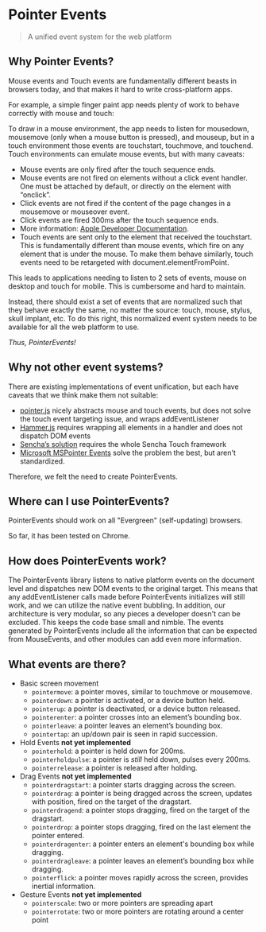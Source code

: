 # Pointer Events
> A unified event system for the web platform

## Why Pointer Events?

Mouse events and Touch events are fundamentally different beasts in browsers today, and that makes it hard to write cross-platform apps.

For example, a simple finger paint app needs plenty of work to behave correctly with mouse and touch:

To draw in a mouse environment, the app needs to listen for mousedown, mousemove (only when a mouse button is pressed), and mouseup, but in a touch environment those events are touchstart, touchmove, and touchend.
Touch environments can emulate mouse events, but with many caveats:
- Mouse events are only fired after the touch sequence ends.
- Mouse events are not fired on elements without a click event handler. One must be attached by default, or directly on the element with “onclick”.
- Click events are not fired if the content of the page changes in a mousemove or mouseover event.
- Click events are fired 300ms after the touch sequence ends.
- More information: [Apple Developer Documentation](http://developer.apple.com/library/safari/#documentation/appleapplications/reference/safariwebcontent/HandlingEvents/HandlingEvents.htmls).
- Touch events are sent only to the element that received the touchstart. This is fundamentally different than mouse events, which fire on any element that is under the mouse. To make them behave similarly, touch events need to be retargeted with document.elementFromPoint.

This leads to applications needing to listen to 2 sets of events, mouse on desktop and touch for mobile. This is cumbersome and hard to maintain.

Instead, there should exist a set of events that are normalized such that they behave exactly the same, no matter the source: touch, mouse, stylus, skull implant, etc.
To do this right, this normalized event system needs to be available for all the web platform to use.

*Thus, PointerEvents!*

## Why not other event systems?

There are existing implementations of event unification, but each have caveats that we think make them not suitable:
- [pointer.js](https://github.com/borismus/pointer.js) nicely abstracts mouse and touch events, but does not solve the touch event targeting issue, and wraps addEventListener
- [Hammer.js](http://eightmedia.github.com/hammer.js/) requires wrapping all elements in a handler and does not dispatch DOM events
- [Sencha’s solution](http://www.sencha.com/products/touch) requires the whole Sencha Touch framework
- [Microsoft MSPointer Events](http://msdn.microsoft.com/en-us/library/ie/hh673557.aspx) solve the problem the best, but aren't standardized.

Therefore, we felt the need to create PointerEvents.

## Where can I use PointerEvents?

PointerEvents should work on all "Evergreen" (self-updating) browsers.

So far, it has been tested on Chrome.

## How does PointerEvents work?

The PointerEvents library listens to native platform events on the document level and dispatches new DOM events to the original target.
This means that any addEventListener calls made before PointerEvents initializes will still work, and we can utilize the native event bubbling.
In addition, our architecture is very modular, so any pieces a developer doesn't can be excluded. This keeps the code base small and nimble.
The events generated by PointerEvents include all the information that can be expected from MouseEvents, and other modules can add even more information.

## What events are there?

- Basic screen movement
  - `pointermove`: a pointer moves, similar to touchmove or mousemove.
  - `pointerdown`: a pointer is activated, or a device button held.
  - `pointerup`: a pointer is deactivated, or a device button released.
  - `pointerenter`: a pointer crosses into an element’s bounding box.
  - `pointerleave`: a pointer leaves an element’s bounding box.
  - `pointertap`: an up/down pair is seen in rapid succession.
- Hold Events **not yet implemented**
  - `pointerhold`: a pointer is held down for 200ms.
  - `pointerholdpulse`: a pointer is *still* held down, pulses every 200ms.
  - `pointerrelease`: a pointer is released after holding.
- Drag Events **not yet implemented**
  - `pointerdragstart`: a pointer starts dragging across the screen.
  - `pointerdrag`: a pointer is being dragged across the screen, updates with position, fired on the target of the dragstart.
  - `pointerdragend`: a pointer stops dragging, fired on the target of the dragstart.
  - `pointerdrop`: a pointer stops dragging, fired on the last element the pointer entered.
  - `pointerdragenter`: a pointer enters an element's bounding box while dragging.
  - `pointerdragleave`: a pointer leaves an element’s bounding box while dragging.
  - `pointerflick`: a pointer moves rapidly across the screen, provides inertial information.
- Gesture Events **not yet implemented**
  - `pointerscale`: two or more pointers are spreading apart
  - `pointerrotate`: two or more pointers are rotating around a center point
